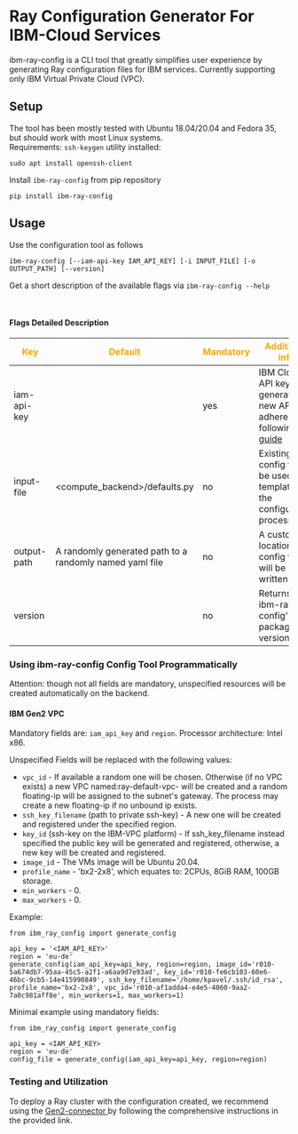 # Ray Configuration Generator For IBM-Cloud Services

ibm-ray-config is a CLI tool that greatly simplifies user experience by generating Ray configuration files for IBM services.
Currently supporting only IBM Virtual Private Cloud (VPC).

## Setup

The tool has been mostly tested with Ubuntu 18.04/20.04 and Fedora 35, but should work with most Linux systems.   
Requirements: `ssh-keygen` utility installed:
```
sudo apt install openssh-client
```

Install `ibm-ray-config` from pip repository

```
pip install ibm-ray-config
```

## Usage
Use the configuration tool as follows

```
ibm-ray-config [--iam-api-key IAM_API_KEY] [-i INPUT_FILE] [-o OUTPUT_PATH] [--version] 
```
Get a short description of the available flags via ```ibm-ray-config --help```

<br/>

#### Flags Detailed Description

<!--- <img width=125/> is used in the following table to create spacing --->
 |<span style="color:orange">Key|<span style="color:orange">Default|<span style="color:orange">Mandatory|<span style="color:orange">Additional info|
 |---|---|---|---|
 | iam-api-key   | |yes|IBM Cloud API key. To generate a new API Key, adhere to the following [guide](https://www.ibm.com/docs/en/spectrumvirtualizecl/8.1.3?topic=installing-creating-api-key)
 | input-file    |<compute_backend>/defaults.py| no | Existing config file to be used as a template in the configuration process |
 | output-path   |A randomly generated path to a randomly named yaml file | no |A custom location the config file will be written to |
 | version       | | no |Returns ibm-ray-config's package version|



### Using ibm-ray-config Config Tool Programmatically
Attention: though not all fields are mandatory, unspecified resources will be created automatically on the backend.

#### IBM Gen2 VPC

Mandatory fields are: `iam_api_key` and `region`.
Processor architecture: Intel x86.    

Unspecified Fields will be replaced with the following values:     
- `vpc_id` - If available a random one will be chosen.
         Otherwise (if no VPC exists) a new VPC named:ray-default-vpc-<INT> will be created and a random floating-ip will be assigned to the subnet's gateway. The process may create a new floating-ip if no unbound ip exists. 
- `ssh_key_filename` (path to private ssh-key) - A new one will be created and registered under the specified region. 
- `key_id` (ssh-key on the IBM-VPC platform) - If ssh_key_filename instead specified the public key will be generated and registered, otherwise, a new key will be created and registered.   
- `image_id` - The VMs image will be Ubuntu 20.04.
- `profile_name` - 'bx2-2x8', which equates to: 2CPUs, 8GiB RAM, 100GB storage.
- `min_workers` - 0.
- `max_workers` - 0.

Example:
```
from ibm_ray_config import generate_config

api_key = '<IAM_API_KEY>'
region = 'eu-de'
generate_config(iam_api_key=api_key, region=region, image_id='r010-5a674db7-95aa-45c5-a2f1-a6aa9d7e93ad', key_id='r010-fe6cb103-60e6-46bc-9cb5-14e415990849', ssh_key_filename='/home/kpavel/.ssh/id_rsa', profile_name='bx2-2x8', vpc_id='r010-af1adda4-e4e5-4060-9aa2-7a0c981aff8e', min_workers=1, max_workers=1)
```

Minimal example using mandatory fields:

```
from ibm_ray_config import generate_config

api_key = <IAM_API_KEY>
region = 'eu-de'
config_file = generate_config(iam_api_key=api_key, region=region)
```


### Testing and Utilization 
To deploy a Ray cluster with the configuration created, we recommend using the  <a href="https://github.com/project-codeflare/gen2-connector"> Gen2-connector </a> by following the comprehensive instructions in the provided link.